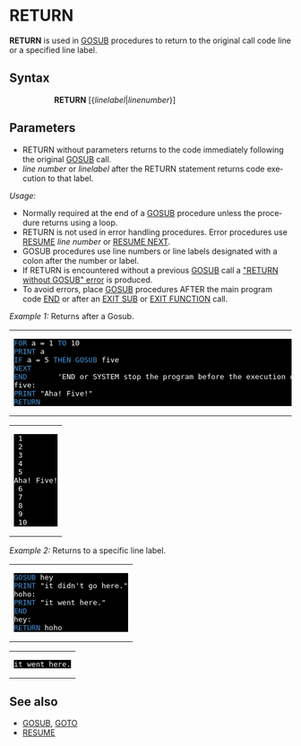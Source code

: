 <style>pre.codeide, pre.outputfixed, .outputcrt0 { background-color: #000 !important; color: #FFF !important; }</style><!DOCTYPE html>
<html class="client-nojs" dir="ltr" lang="en">
<head>
<title>RETURN - QB64 Phoenix Edition Wiki</title>
</head>
<body class="mediawiki ltr sitedir-ltr mw-hide-empty-elt ns-0 ns-subject page-RETURN rootpage-RETURN skin-vector action-view skin-vector-legacy vector-feature-language-in-header-enabled vector-feature-language-in-main-page-header-disabled vector-feature-language-alert-in-sidebar-disabled vector-feature-sticky-header-disabled vector-feature-sticky-header-edit-disabled vector-feature-table-of-contents-disabled vector-feature-visual-enhancement-next-disabled">
<div class="mw-body" id="content" role="main">
<a id="top"></a>
<h1 class="firstHeading mw-first-heading" id="firstHeading"><span class="mw-page-title-main">RETURN</span></h1>
<div class="vector-body" id="bodyContent">
<div class="mw-body-content mw-content-ltr" dir="ltr" id="mw-content-text" lang="en"><div class="mw-parser-output"><p><b>RETURN</b> is used in <a href="GOSUB" title="GOSUB">GOSUB</a> procedures to return to the original call code line or a specified line label.
</p>
<h2><span class="mw-headline" id="Syntax">Syntax</span></h2>
<dl><dd><dl><dd><b>RETURN</b> [{<i>linelabel</i>|<i>linenumber</i>}]</dd></dl></dd></dl>
<p>
</p>
<h2><span class="mw-headline" id="Parameters">Parameters</span></h2>
<ul><li>RETURN without parameters returns to the code immediately following the original <a href="GOSUB" title="GOSUB">GOSUB</a> call.</li>
<li><i>line number</i> or <i>linelabel</i> after the RETURN statement returns code execution to that label.</li></ul>
<p>
<i>Usage:</i>
</p>
<ul><li>Normally required at the end of a <a href="GOSUB" title="GOSUB">GOSUB</a> procedure unless the procedure returns using a loop.</li>
<li>RETURN is not used in error handling procedures. Error procedures use <a href="RESUME" title="RESUME">RESUME</a> <i>line number</i> or <a href="RESUME" title="RESUME">RESUME NEXT</a>.</li>
<li>GOSUB procedures use line numbers or line labels designated with a colon after the number or label.</li>
<li>If RETURN is encountered without a previous <a href="GOSUB" title="GOSUB">GOSUB</a> call a <a href="ERROR_Codes" title="ERROR Codes">"RETURN without GOSUB" error</a> is produced.</li>
<li>To avoid errors, place <a href="GOSUB" title="GOSUB">GOSUB</a> procedures AFTER the main program code <a href="END" title="END">END</a> or after an <a href="EXIT_SUB" title="EXIT SUB">EXIT SUB</a> or <a href="EXIT_FUNCTION" title="EXIT FUNCTION">EXIT FUNCTION</a> call.</li></ul>
<p>
<i>Example 1:</i> Returns after a Gosub.
</p>
<table cellpadding="15px" width="100%">
<tbody><tr>
<td><pre class="codeide"><a href="FOR...NEXT" title="FOR...NEXT"><span style="color:#4593D8;">FOR</span></a> a = 1 <a href="TO" title="TO"><span style="color:#4593D8;">TO</span></a> 10
<a href="PRINT" title="PRINT"><span style="color:#4593D8;">PRINT</span></a> a
<a href="IF...THEN" title="IF...THEN"><span style="color:#4593D8;">IF</span></a> a = 5 <a href="THEN" title="THEN"><span style="color:#4593D8;">THEN</span></a> <a href="GOSUB" title="GOSUB"><span style="color:#4593D8;">GOSUB</span></a> five
<a href="NEXT" title="NEXT"><span style="color:#4593D8;">NEXT</span></a>
<a href="END" title="END"><span style="color:#4593D8;">END</span></a>       'END or SYSTEM stop the program before the execution of a sub procedure
five:
<a href="PRINT" title="PRINT"><span style="color:#4593D8;">PRINT</span></a> "Aha! Five!"
<a class="mw-selflink selflink"><span style="color:#4593D8;">RETURN</span></a>
</pre>
</td></tr></tbody></table>
<table cellpadding="15px" width="100%">
<tbody><tr>
<td><pre class="outputcrt0"> 1
 2
 3
 4
 5
Aha! Five!
 6
 7
 8
 9
 10
</pre>
</td></tr></tbody></table>
<p>
<i>Example 2:</i> Returns to a specific line label.
</p>
<table cellpadding="15px" width="100%">
<tbody><tr>
<td><pre class="codeide"><a href="GOSUB" title="GOSUB"><span style="color:#4593D8;">GOSUB</span></a> hey
<a href="PRINT" title="PRINT"><span style="color:#4593D8;">PRINT</span></a> "it didn't go here."
hoho:
<a href="PRINT" title="PRINT"><span style="color:#4593D8;">PRINT</span></a> "it went here."
<a href="END" title="END"><span style="color:#4593D8;">END</span></a>
hey:
<a class="mw-selflink selflink"><span style="color:#4593D8;">RETURN</span></a> hoho
</pre>
</td></tr></tbody></table>
<table cellpadding="15px" width="100%">
<tbody><tr>
<td><pre class="outputcrt0">it went here.
</pre>
</td></tr></tbody></table>
<p>
</p>
<h2><span class="mw-headline" id="See_also">See also</span></h2>
<ul><li><a href="GOSUB" title="GOSUB">GOSUB</a>, <a href="GOTO" title="GOTO">GOTO</a></li>
<li><a href="RESUME" title="RESUME">RESUME</a></li></ul>
<p>
</p>
<!-- 
NewPP limit report
Cached time: 20240714192536
Cache expiry: 86400
Reduced expiry: false
Complications: [show‐toc]
CPU time usage: 0.031 seconds
Real time usage: 0.045 seconds
Preprocessor visited node count: 138/1000000
Post‐expand include size: 1714/2097152 bytes
Template argument size: 156/2097152 bytes
Highest expansion depth: 3/100
Expensive parser function count: 0/100
Unstrip recursion depth: 0/20
Unstrip post‐expand size: 0/5000000 bytes
-->
<!--
Transclusion expansion time report (%,ms,calls,template)
100.00%   28.832      1 -total
 25.01%    7.210     15 Template:Cl
  9.13%    2.632      1 Template:PageNavigation
  8.84%    2.548      1 Template:Small
  8.32%    2.398      2 Template:CodeEnd
  8.13%    2.343      2 Template:OutputStart
  7.53%    2.171      2 Template:OutputEnd
  7.48%    2.156      1 Template:PageSeeAlso
  6.72%    1.938      1 Template:PageSyntax
  5.70%    1.642      1 Template:PageParameters
-->
<!-- Saved in parser cache with key qb64pnix_mw19894-mwmb_:pcache:idhash:255-0!canonical and timestamp 20240714192536 and revision id 7943.
 -->
</div>
</div>
</div>
</div>
</body>
</html>